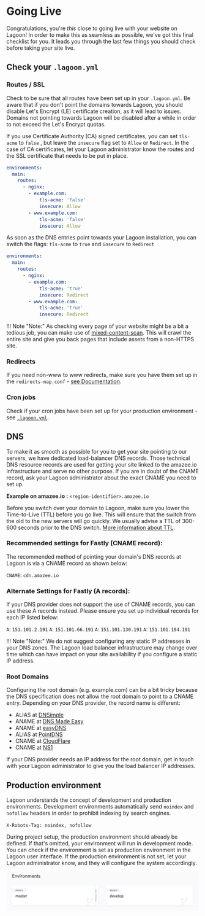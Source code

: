 # Going Live

Congratulations, you're _this_ close to going live with your website on Lagoon! In order to make this as seamless as possible, we've got this final checklist for you. It leads you through the last few things you should check before taking your site live.

## Check your `.lagoon.yml`

### Routes / SSL

Check to be sure that all routes have been set up in your `.lagoon.yml`. Be aware that if you don't point the domains towards Lagoon, you should disable Let's Encrypt \(LE\) certificate creation, as it will lead to issues. Domains not pointing towards Lagoon will be disabled after a while in order to not exceed the Let's Encrypt quotas.

If you use Certificate Authority \(CA\) signed certificates, you can set `tls-acme` to `false` , but leave the `insecure` flag set to `Allow` or `Redirect`. In the case of CA certificates, let your Lagoon administrator know the routes and the SSL certificate that needs to be put in place.

```yaml title=".lagoon.yml"
environments:
  main:
    routes:
      - nginx:
        - example.com:
            tls-acme: 'false'
            insecure: Allow
        - www.example.com:
            tls-acme: 'false'
            insecure: Allow
```

As soon as the DNS entries point towards your Lagoon installation, you can switch the flags: `tls-acme` to `true` and `insecure` to `Redirect`

```yaml title=".lagoon.yml"
environments:
  main:
    routes:
      - nginx:
        - example.com:
            tls-acme: 'true'
            insecure: Redirect
        - www.example.com:
            tls-acme: 'true'
            insecure: Redirect
```

!!! Note "Note:"
    As checking every page of your website might be a bit a tedious job, you can make use of [mixed-content-scan](https://github.com/bramus/mixed-content-scan). This will crawl the entire site and give you back pages that include assets from a non-HTTPS site.

### Redirects

If you need non-www to www redirects, make sure you have them set up in the `redirects-map.conf` - [see Documentation](/docker-images/nginx/#redirects-mapconf).

### Cron jobs

Check if your cron jobs have been set up for your production environment - see [`.lagoon.yml`](lagoon-yml.md).

## DNS

To make it as smooth as possible for you to get your site pointing to our servers, we have dedicated load-balancer DNS records. Those technical DNS resource records are used for getting your site linked to the amazee.io infrastructure and serve no other purpose. If you are in doubt of the CNAME record, ask your Lagoon administrator about the exact CNAME you need to set up.

**Example on amazee.io :** `<region-identifier>.amazee.io`

Before you switch over your domain to Lagoon, make sure you lower the Time-to-Live \(TTL\) before you go live. This will ensure that the switch from the old to the new servers will go quickly. We usually advise a TTL of 300-600 seconds prior to the DNS switch. [More information about TTL](https://en.wikipedia.org/wiki/Time_to_live#DNS_records).

### Recommended settings for Fastly (CNAME record):

The recommended method of pointing your domain's DNS records at Lagoon is via a CNAME record as shown below:
<!-- markdown-link-check-disable-next-line -->
`CNAME`: `cdn.amazee.io`

### Alternate Settings for Fastly (A records):

If your DNS provider does not support the use of CNAME records, you can use these A records instead. Please ensure you set up individual records for each IP listed below:

`A`: `151.101.2.191`
`A`: `151.101.66.191`
`A`: `151.101.130.191`
`A`: `151.101.194.191`

!!! Note "Note:"
    We do not suggest configuring any static IP addresses in your DNS zones. The Lagoon load balancer infrastructure may change over time which can have impact on your site availability if you configure a static IP address.

### Root Domains

Configuring the root domain \(e.g. example.com\) can be a bit tricky because the DNS specification does not allow the root domain to point to a CNAME entry. Depending on your DNS provider, the record name is different:

* ALIAS at [DNSimple](https://dnsimple.com/)
* ANAME at [DNS Made Easy](http://www.dnsmadeeasy.com/)
* ANAME at [easyDNS](https://www.easydns.com/)
* ALIAS at [PointDNS](https://pointhq.com/)
* CNAME at [CloudFlare](https://www.cloudflare.com/)
* CNAME at [NS1](http://ns1.com)

If your DNS provider needs an IP address for the root domain, get in touch with your Lagoon administrator to give you the load balancer IP addresses.

## Production environment

Lagoon understands the concept of development and production environments. Development environments automatically send `noindex` and `nofollow` headers in order to prohibit indexing by search engines.

`X-Robots-Tag: noindex, nofollow`

During project setup, the production environment should already be defined. If that's omitted, your environment will run in development mode. You can check if the environment is set as production environment in the Lagoon user interface. If the production environment is not set, let your Lagoon administrator know, and they will configure the system accordingly.

![The production environment is labelled in green on the left. ](./lagoon-ui-production.png)
